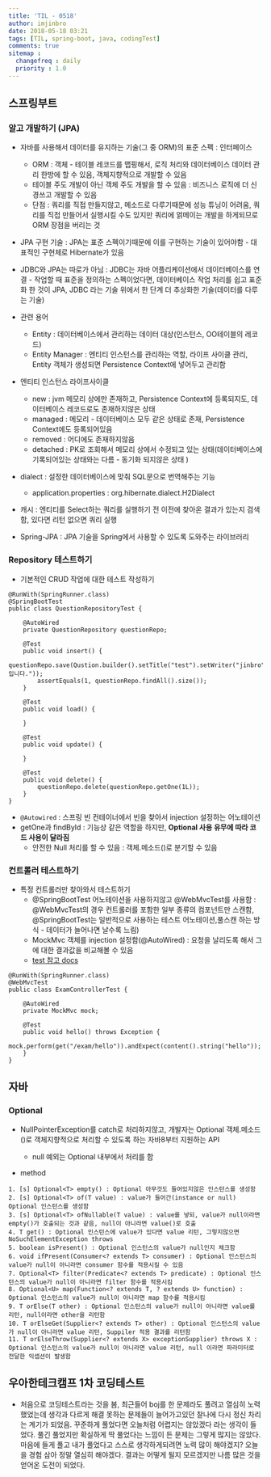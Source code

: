 ```yaml
---
title: 'TIL - 0518'
author: imjinbro
date: 2018-05-18 03:21
tags: [TIL, spring-boot, java, codingTest]
comments: true
sitemap :
  changefreq : daily
  priority : 1.0
---
```

## 스프링부트
### 알고 개발하기 (JPA)
* 자바를 사용해서 데이터를 유지하는 기술(그 중 ORM)의 표준 스펙 : 인터페이스
  * ORM : 객체 - 테이블 레코드를 맵핑해서, 로직 처리와 데이터베이스 데이터 관리 한방에 할 수 있음, 객체지향적으로 개발할 수 있음
  * 테이블 주도 개발이 아닌 객체 주도 개발을 할 수 있음 : 비즈니스 로직에 더 신경쓰고 개발할 수 있음
  * 단점 : 쿼리를 직접 만들지않고, 메소드로 다루기때문에 성능 튜닝이 어려움, 쿼리를 직접 만들어서 실행시킬 수도 있지만 쿼리에 얽메이는 개발을 하게되므로 ORM 장점을 버리는 것

* JPA 구현 기술 : JPA는 표준 스펙이기때문에 이를 구현하는 기술이 있어야함 - 대표적인 구현체로 Hibernate가 있음
* JDBC와 JPA는 따로가 아님 : JDBC는 자바 어플리케이션에서 데이터베이스를 연결 - 작업할 때 표준을 정의하는 스펙이었다면, 데이터베이스 작업 처리를 쉽고 표준화 한 것이 JPA, JDBC 라는 기술 위에서 한 단계 더 추상화한 기술(데이터를 다루는 기술)
* 관련 용어
  * Entity : 데이터베이스에서 관리하는 데이터 대상(인스턴스, OO테이블의 레코드)
  * Entity Manager : 엔티티 인스턴스를 관리하는 역할, 라이프 사이클 관리, Entity 객체가 생성되면 Persistence Context에 넣어두고 관리함

* 엔티티 인스턴스 라이프사이클
  * new : jvm 메모리 상에만 존재하고, Persistence Context에 등록되지도, 데이터베이스 레코드로도 존재하지않은 상태
  * managed : 메모리 - 데이터베이스 모두 같은 상태로 존재, Persistence Context에도 등록되어있음
  * removed : 어디에도 존재하지않음
  * detached : PK로 조회해서 메모리 상에서 수정되고 있는 상태(데이터베이스에 기록되어있는 상태와는 다름 - 동기화 되지않은 상태 )

* dialect : 설정한 데이터베이스에 맞춰 SQL문으로 번역해주는 기능
  * application.properties : org.hibernate.dialect.H2Dialect

* 캐시 : 엔티티를 Select하는 쿼리를 실행하기 전 이전에 찾아온 결과가 있는지 검색함, 있다면 리턴 없으면 쿼리 실행
* Spring-JPA : JPA 기술을 Spring에서 사용할 수 있도록 도와주는 라이브러리
  
### Repository 테스트하기
* 기본적인 CRUD 작업에 대한 테스트 작성하기

~~~
@RunWith(SpringRunner.class)
@SpringBootTest
public class QuestionRepositoryTest {

	@AutoWired
	private QuestionRepository questionRepo;

	@Test
	public void insert() {
		questionRepo.save(Qustion.builder().setTitle("test").setWriter("jinbro").setContent("test 입니다."));
		assertEquals(1, questionRepo.findAll().size());
	}
	
	@Test
	public void load() {
		
	}
	
	@Test
	public void update() {
	
	}
	
	@Test
	public void delete() {
		questionRepo.delete(questionRepo.getOne(1L));
	}
}
~~~

* ```@Autowired``` : 스프링 빈 컨테이너에서 빈을 찾아서 injection 설정하는 어노테이션
* getOne과 findById : 기능상 같은 역할을 하지만, **Optional 사용 유무에 따라 코드 사용이 달라짐**
  * 안전한 Null 처리를 할 수 있음 : 객체.메소드()로 분기할 수 있음
  
### 컨트롤러 테스트하기
* 특정 컨트롤러만 찾아와서 테스트하기
  *  @SpringBootTest 어노테이션을 사용하지않고 @WebMvcTest를 사용함 : @WebMvcTest의 경우 컨트롤러를 포함한 일부 종류의 컴포넌트만 스캔함, @SpringBootTest는 일반적으로 사용하는 테스트 어노테이션,풀스캔 하는 방식 - 데이터가 늘어나면 날수록 느림)
  *  MockMvc 객체를 injection 설정함(@AutoWired) : 요청을 날리도록 해서 그에 대한 결과값을 비교해볼 수 있음
  *  [test 참고 docs](https://docs.spring.io/spring-boot/docs/2.0.0.BUILD-SNAPSHOT/reference/htmlsingle/#boot-features-testing-spring-boot-applications-testing-autoconfigured-mvc-tests)

~~~
@RunWith(SpringRunner.class)
@WebMvcTest
public class ExamControllerTest {

	@AutoWired
	private MockMvc mock;
	
	@Test
    public void hello() throws Exception {
        mock.perform(get("/exam/hello")).andExpect(content().string("hello"));
    }	
}

~~~

## 자바 
### Optional<T>
* NullPointerException를 catch로 처리하지않고, 개발자는 Optional 객체.메소드()로 객체지향적으로 처리할 수 있도록 하는 자바8부터 지원하는 API
  * null 예외는 Optional 내부에서 처리를 함

* method 

~~~
1. [s] Optional<T> empty() : Optional 아무것도 들어있지않은 인스턴스를 생성함
2. [s] Optional<T> of(T value) : value가 들어간(instance or null) Optional 인스턴스를 생성함
3. [s] Optional<T> ofNullable(T value) : value를 넣되, value가 null이라면 empty()가 호출되는 것과 같음, null이 아니라면 value()로 호출
4. T get() : Optional 인스턴스에 value가 있다면 value 리턴, 그렇지않으면 NoSuchElementException throws
5. boolean isPresent() : Optional 인스턴스의 value가 null인지 체크함
6. void ifPresent(Consumer<? extends T> consumer) : Optional 인스턴스의 value가 null이 아니라면 consumer 함수를 적용시킬 수 있음
7. Optional<T> filter(Predicate<? extends T> predicate) : Optional 인스턴스의 value가 null이 아니라면 filter 함수를 적용시킴
8. Optional<U> map(Function<? extends T, ? extends U> function) : Optional 인스턴스의 value가 null이 아니라면 map 함수를 적용시킴
9. T orElse(T other) : Optional 인스턴스의 value가 null이 아니라면 value를 리턴, null이라면 other을 리턴함
10. T orElseGet(Supplier<? extends T> other) : Optional 인스턴스의 value가 null이 아니라면 value 리턴, Suppiler 적용 결과를 리턴함
11. T orElseThrow(Supplier<? extends X> exceptionSupplier) throws X : Optional 인스턴스의 value가 null이 아니라면 value 리턴, null 이라면 파라미터로 전달한 익셉션이 발생함
~~~

  
## 우아한테크캠프 1차 코딩테스트 
* 처음으로 코딩테스트라는 것을 봄, 최근들어 boj를 한 문제라도 풀려고 열심히 노력했었는데 생각과 다르게 해결 못하는 문제들이 늘어가고있던 찰나에 다시 정신 차리는 계기가 되었음. 꾸준하게 풀었다면 오늘처럼 어렵지는 않았겠다 라는 생각이 들었다. 풀긴 풀었지만 확실하게 딱 풀었다는 느낌이 든 문제는 그렇게 많지는 않았다. 마음에 들게 풀고 내가 풀었다고 스스로 생각하게되려면 노력 많이 해야겠지? 오늘을 경험 삼아 정말 열심히 해야겠다. 결과는 어떻게 될지 모르겠지만 나름 많은 것을 얻어온 도전이 되었다.